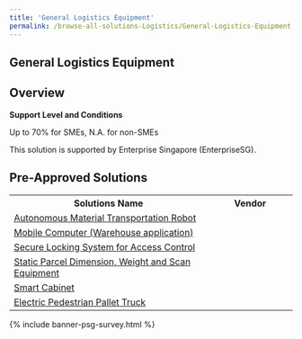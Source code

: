 ```yaml
---
title: 'General Logistics Equipment'
permalink: /browse-all-solutions-Logistics/General-Logistics-Equipment
---
```


## General Logistics Equipment
## Overview

**Support Level and Conditions**

Up to 70% for SMEs, N.A. for non-SMEs

This solution is supported by Enterprise Singapore (EnterpriseSG).

## Pre-Approved Solutions

<table>
<tr>
<th style='width: auto;'><b>Solutions Name</b></th>
<th style='width: 30%;'><b>Vendor</b></th>
</tr>
<tr>
<td><a href='/productivity-solutions-grant/solutionrepo/solution47' target='_blank'>Autonomous Material Transportation Robot</a><br></td>
<td></td>
</tr>
<tr>
<td><a href='/productivity-solutions-grant/solutionrepo/solution95' target='_blank'>Mobile Computer (Warehouse application)</a><br></td>
<td></td>
</tr>
<tr>
<td><a href='/productivity-solutions-grant/solutionrepo/solution142' target='_blank'>Secure Locking System for Access Control</a><br></td>
<td></td>
</tr>
<tr>
<td><a href='/productivity-solutions-grant/solutionrepo/solution777' target='_blank'>Static Parcel Dimension, Weight and Scan Equipment</a><br></td>
<td></td>
</tr>
<tr>
<td><a href='/productivity-solutions-grant/solutionrepo/solution778' target='_blank'>Smart Cabinet</a><br></td>
<td></td>
</tr>
<tr>
<td><a href='/productivity-solutions-grant/solutionrepo/solution1433' target='_blank'>Electric Pedestrian Pallet Truck</a><br></td>
<td></td>
</tr>
</table>

{% include banner-psg-survey.html %}
